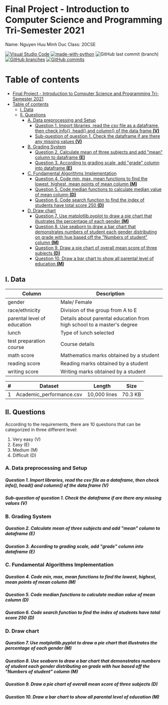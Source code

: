 # Final Project - Introduction to Computer Science and Programming Tri-Semester 2021

Name: Nguyen Huu Minh Duc
Class: 20CSE


[![Visual Studio Code](https://img.shields.io/badge/--007ACC?logo=visual%20studio%20code&logoColor=ffffff)](https://code.visualstudio.com/) [![made-with-python](https://img.shields.io/badge/Made%20with-Python-1f425f.svg)](https://www.python.org/) ![GitHub last commit (branch)](https://img.shields.io/github/last-commit/AlexGamer29/Final-Project---Intro-to-CS/master) [![GitHub branches](https://badgen.net/github/branches/AlexGamer29/Final-Project---Intro-to-CS)](https://github.com/AlexGamer29/Final-Project---Intro-to-CS) [![GitHub commits](https://badgen.net/github/commits/AlexGamer29/Final-Project---Intro-to-CS)](https://GitHub.com/AlexGamer29/Final-Project---Intro-to-CS/commit/)


# Table of contents
- [Final Project - Introduction to Computer Science and Programming Tri-Semester 2021](#final-project---introduction-to-computer-science-and-programming-tri-semester-2021)
- [Table of contents](#table-of-contents)
  - [I. Data](#i-data)
  - [II. Questions](#ii-questions)
    - [A. Data preprocessing and Setup](#a-data-preprocessing-and-setup)
        - [Question 1. Import libraries, read the csv file as a dataframe, then check info(), head() and column() of the data frame **(V)**](#question-1-import-libraries-read-the-csv-file-as-a-dataframe-then-check-info-head-and-column-of-the-data-frame-v)
        - [Sub-question of question 1. Check the dataframe if are there any missing values **(V)**](#sub-question-of-question-1-check-the-dataframe-if-are-there-any-missing-values-v)
    - [B. Grading System](#b-grading-system)
        - [Question 2. Calculate mean of three subjects and add "mean" column to dataframe **(E)**](#question-2-calculate-mean-of-three-subjects-and-add-mean-column-to-dataframe-e)
        - [Question 3. According to grading scale, add "grade" column into dataframe **(E)**](#question-3-according-to-grading-scale-add-grade-column-into-dataframe-e)
    - [C. Fundamental Algorithms Implementation](#c-fundamental-algorithms-implementation)
        - [Question 4. Code min, max, mean functions to find the lowest, highest, mean points of mean column **(M)**](#question-4-code-min-max-mean-functions-to-find-the-lowest-highest-mean-points-of-mean-column-m)
        - [Question 5. Code median functions to calculate median value of mean column **(D)**](#question-5-code-median-functions-to-calculate-median-value-of-mean-column-d)
        - [Question 6. Code search function to find the index of students have total score 250 **(D)**](#question-6-code-search-function-to-find-the-index-of-students-have-total-score-250-d)
    - [D. Draw chart](#d-draw-chart)
        - [Question 7. Use matplotlib.pyplot to draw a pie chart that illustrates the percentage of each gender **(M)**](#question-7-use-matplotlibpyplot-to-draw-a-pie-chart-that-illustrates-the-percentage-of-each-gender-m)
        - [Question 8. Use seaborn to draw a bar chart that demonstrates numbers of student each gender distributing on grade with hue based off the "Numbers of student" column **(M)**](#question-8-use-seaborn-to-draw-a-bar-chart-that-demonstrates-numbers-of-student-each-gender-distributing-on-grade-with-hue-based-off-the-numbers-of-student-column-m)
        - [Question 9. Draw a pie chart of overall mean score of three subjects **(D)**](#question-9-draw-a-pie-chart-of-overall-mean-score-of-three-subjects-d)
        - [Question 10. Draw a bar chart to show all parental level of education **(M)**](#question-10-draw-a-bar-chart-to-show-all-parental-level-of-education-m)

## I. Data 
| Column                      | Description                                                            |
|-----------------------------|------------------------------------------------------------------------|
| gender                      | Male/ Female                                                           |
| race/ethnicity              | Division of the group from A to E                                      |
| parental level of education | Details about parental education from high school to a master's degree |
| lunch                       | Type of lunch selected                                                 |
| test preparation course     | Course details                                                         |
| math score                  | Mathematics marks obtained by a student                                |
| reading score               | Reading marks obtained by a student                                    |
| writing score               | Writing marks obtained by a student                                    |

| # | Dataset                  | Length       | Size    |
|---|--------------------------|--------------|---------|
| 1 | Academic_performance.csv | 10,000 lines | 70.3 KB |

## II. Questions
According to the requirements, there are 10 questions that can be categorized in three different level:
1. Very easy (V)
2. Easy (E)
3. Medium (M)
4. Difficult (D)
### A. Data preprocessing and Setup
##### Question 1. Import libraries, read the csv file as a dataframe, then check info(), head() and column() of the data frame **(V)**
##### Sub-question of question 1. Check the dataframe if are there any missing values **(V)**
### B. Grading System
##### Question 2. Calculate mean of three subjects and add "mean" column to dataframe **(E)**
##### Question 3. According to grading scale, add "grade" column into dataframe **(E)**
### C. Fundamental Algorithms Implementation
##### Question 4. Code min, max, mean functions to find the lowest, highest, mean points of mean column **(M)**
##### Question 5. Code median functions to calculate median value of mean column **(D)**
##### Question 6. Code search function to find the index of students have total score 250 **(D)**
### D. Draw chart
##### Question 7. Use matplotlib.pyplot to draw a pie chart that illustrates the percentage of each gender **(M)**
##### Question 8. Use seaborn to draw a bar chart that demonstrates numbers of student each gender distributing on grade with hue based off the "Numbers of student" column **(M)**
##### Question 9. Draw a pie chart of overall mean score of three subjects **(D)**
##### Question 10. Draw a bar chart to show all parental level of education **(M)**
